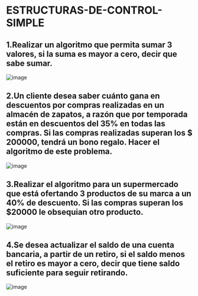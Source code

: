 # ESTRUCTURAS-DE-CONTROL-SIMPLE
## 1.Realizar un algoritmo que permita sumar 3 valores, si la suma es mayor a cero, decir que sabe sumar.
![image](https://github.com/user-attachments/assets/0fd1acfe-5bc6-42b6-be22-ad9c7754772f)

## 2.Un cliente desea saber cuánto gana en descuentos por compras realizadas en un almacén de zapatos, a razón que por temporada están en descuentos del 35% en todas las compras. Si las compras realizadas superan los $ 200000, tendrá un bono regalo. Hacer el algoritmo de este problema.
![image](https://github.com/user-attachments/assets/ffdcb07a-c010-4d49-89be-80d16ae457f9)

## 3.Realizar el algoritmo para un supermercado que está ofertando 3 productos de su marca a un 40% de descuento. Si las compras superan los $20000 le obsequian otro producto. 
![image](https://github.com/user-attachments/assets/71511b51-fe18-480b-bee2-5f531230aab7)

## 4.Se desea actualizar el saldo de una cuenta bancaria, a partir de un retiro, si el saldo menos el retiro es mayor a cero, decir que tiene saldo suficiente para seguir retirando.  
![image](https://github.com/user-attachments/assets/5b4283b7-ea8d-41e4-95e8-b3e5c9cc771f)


